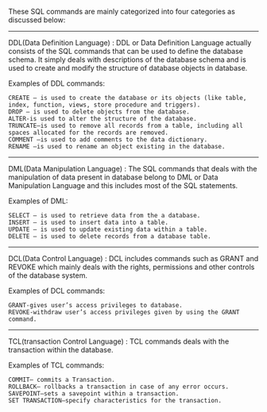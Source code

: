 These SQL commands are mainly categorized into four categories as discussed below:

---
DDL(Data Definition Language) : DDL or Data Definition Language actually consists of the SQL commands that can be used to define the database schema. It simply deals with descriptions of the database schema and is used to create and modify the structure of database objects in database.

Examples of DDL commands:

    CREATE – is used to create the database or its objects (like table, index, function, views, store procedure and triggers).
    DROP – is used to delete objects from the database.
    ALTER-is used to alter the structure of the database.
    TRUNCATE–is used to remove all records from a table, including all spaces allocated for the records are removed.
    COMMENT –is used to add comments to the data dictionary.
    RENAME –is used to rename an object existing in the database.

---
DML(Data Manipulation Language) : The SQL commands that deals with the manipulation of data present in database belong to DML or Data Manipulation Language and this includes most of the SQL statements.

Examples of DML:

    SELECT – is used to retrieve data from the a database.
    INSERT – is used to insert data into a table.
    UPDATE – is used to update existing data within a table.
    DELETE – is used to delete records from a database table.

---
DCL(Data Control Language) : DCL includes commands such as GRANT and REVOKE which mainly deals with the rights, permissions and other controls of the database system.

Examples of DCL commands:

    GRANT-gives user’s access privileges to database.
    REVOKE-withdraw user’s access privileges given by using the GRANT command.

---
TCL(transaction Control Language) : TCL commands deals with the transaction within the database.

Examples of TCL commands:

    COMMIT– commits a Transaction.
    ROLLBACK– rollbacks a transaction in case of any error occurs.
    SAVEPOINT–sets a savepoint within a transaction.
    SET TRANSACTION–specify characteristics for the transaction.
